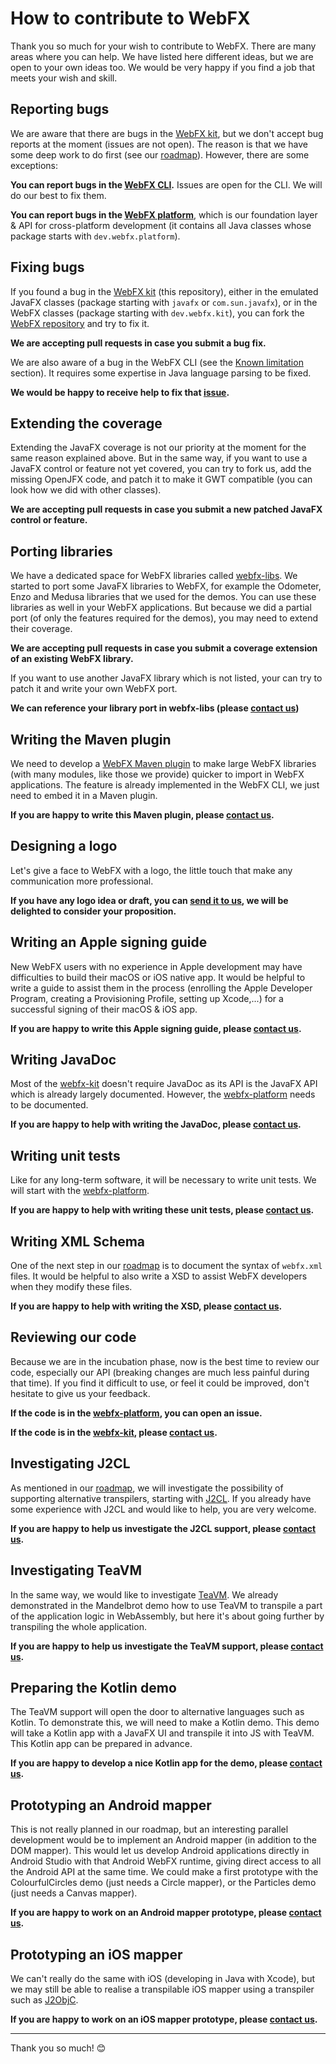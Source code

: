 # How to contribute to WebFX

Thank you so much for your wish to contribute to WebFX. There are many areas where you can help. We have listed here different ideas, but we are open to your own ideas too. We would be very happy if you find a job that meets your wish and skill. 

## Reporting bugs

We are aware that there are bugs in the [WebFX kit](webfx-kit), but we don't accept bug reports at the moment (issues are not open). The reason is that we have some deep work to do first (see our [roadmap](ROADMAP.md)). However, there are some exceptions:

**You can report bugs in the [WebFX CLI][webfx-cli-repo].** Issues are open for the CLI. We will do our best to fix them.

**You can report bugs in the [WebFX platform][webfx-platform-repo]**, which is our foundation layer & API for cross-platform development (it contains all Java classes whose package starts with `dev.webfx.platform`).

## Fixing bugs

If you found a bug in the [WebFX kit](webfx-kit) (this repository), either in the emulated JavaFX classes (package starting with `javafx` or `com.sun.javafx`), or in the WebFX classes (package starting with `dev.webfx.kit`), you can fork the [WebFX repository]() and try to fix it.

**We are accepting pull requests in case you submit a bug fix.**

We are also aware of a bug in the WebFX CLI (see the [Known limitation](https://github.com/webfx-project/webfx-cli#known-limitation) section). It requires some expertise in Java language parsing to be fixed.

**We would be happy to receive help to fix that [issue](https://github.com/webfx-project/webfx-cli/issues/1).**

## Extending the coverage

Extending the JavaFX coverage is not our priority at the moment for the same reason explained above. But in the same way, if you want to use a JavaFX control or feature not yet covered, you can try to fork us, add the missing OpenJFX code, and patch it to make it GWT compatible (you can look how we did with other classes).

**We are accepting pull requests in case you submit a new patched JavaFX control or feature.**

## Porting libraries

We have a dedicated space for WebFX libraries called [webfx-libs](https://github.com/webfx-libs). We started to port some JavaFX libraries to WebFX, for example the Odometer, Enzo and Medusa libraries that we used for the demos. You can use these libraries as well in your WebFX applications. But because we did a partial port (of only the features required for the demos), you may need to extend their coverage.

**We are accepting pull requests in case you submit a coverage extension of an existing WebFX library.**

If you want to use another JavaFX library which is not listed, your can try to patch it and write your own WebFX port.

**We can reference your library port in webfx-libs (please [contact us][webfx-contactus])**

## Writing the Maven plugin

We need to develop a [WebFX Maven plugin][webfx-maven-plugin-repo] to make large WebFX libraries (with many modules, like those we provide) quicker to import in WebFX applications. The feature is already implemented in the WebFX CLI, we just need to embed it in a Maven plugin.

**If you are happy to write this Maven plugin, please [contact us][webfx-contactus].**

## Designing a logo

Let's give a face to WebFX with a logo, the little touch that make any communication more professional.

**If you have any logo idea or draft, you can [send it to us][webfx-contactus], we will be delighted to consider your proposition.**

## Writing an Apple signing guide

New WebFX users with no experience in Apple development may have difficulties to build their macOS or iOS native app. It would be helpful to write a guide to assist them in the process (enrolling the Apple Developer Program, creating a Provisioning Profile, setting up Xcode,...) for a successful signing of their macOS & iOS app.

**If you are happy to write this Apple signing guide, please [contact us][webfx-contactus].**


## Writing JavaDoc

Most of the [webfx-kit](webfx-kit) doesn't require JavaDoc as its API is the JavaFX API which is already largely documented. However, the [webfx-platform][webfx-platform-repo] needs to be documented. 

**If you are happy to help with writing the JavaDoc, please [contact us][webfx-contactus].**

## Writing unit tests

Like for any long-term software, it will be necessary to write unit tests. We will start with the [webfx-platform][webfx-platform-repo].

**If you are happy to help with writing these unit tests, please [contact us][webfx-contactus].**

## Writing XML Schema

One of the next step in our [roadmap](ROADMAP.md) is to document the syntax of `webfx.xml` files. It would be helpful to also write a XSD to assist WebFX developers when they modify these  files. 

**If you are happy to help with writing the XSD, please [contact us][webfx-contactus].**


## Reviewing our code

Because we are in the incubation phase, now is the best time to review our code, especially our API (breaking changes are much less painful during that time). If you find it difficult to use, or feel it could be improved, don't hesitate to give us your feedback.

**If the code is in the [webfx-platform][webfx-platform-repo], you can open an issue.**

**If the code is in the [webfx-kit](webfx-kit), please [contact us][webfx-contactus].**

## Investigating J2CL

As mentioned in our [roadmap](ROADMAP.md), we will investigate the possibility of supporting alternative transpilers, starting with [J2CL](https://github.com/google/j2cl). If you already have some experience with J2CL and would like to help, you are very welcome.

**If you are happy to help us investigate the J2CL support, please [contact us][webfx-contactus].**

## Investigating TeaVM

In the same way, we would like to investigate [TeaVM](https://teavm.org). We already demonstrated in the Mandelbrot demo how to use TeaVM to transpile a part of the application logic in WebAssembly, but here it's about going further by transpiling the whole application.

**If you are happy to help us investigate the TeaVM support, please [contact us][webfx-contactus].**

## Preparing the Kotlin demo

The TeaVM support will open the door to alternative languages such as Kotlin. To demonstrate this, we will need to make a Kotlin demo. This demo will take a Kotlin app with a JavaFX UI and transpile it into JS with TeaVM. This Kotlin app can be prepared in advance.

**If you are happy to develop a nice Kotlin app for the demo, please [contact us][webfx-contactus].**


## Prototyping an Android mapper

This is not really planned in our roadmap, but an interesting parallel development would be to implement an Android mapper (in addition to the DOM mapper). This would let us develop Android applications directly in Android Studio with that Android WebFX runtime, giving direct access to all the Android API at the same time. We could make a first prototype with the ColourfulCircles demo (just needs a Circle mapper), or the Particles demo (just needs a Canvas mapper).

**If you are happy to work on an Android mapper prototype, please [contact us][webfx-contactus].** 

## Prototyping an iOS mapper

We can't really do the same with iOS (developing in Java with Xcode), but we may still be able to realise a transpilable iOS mapper using a transpiler such as [J2ObjC](https://github.com/google/j2objc).

**If you are happy to work on an iOS mapper prototype, please [contact us][webfx-contactus].**

***

Thank you so much! :blush:

[webfx-cli-repo]: https://github.com/webfx-project/webfx-cli
[webfx-platform-repo]: https://github.com/webfx-project/webfx-platform
[webfx-maven-plugin-repo]: https://github.com/webfx-project/webfx-platform
[webfx-contactus]: mailto:maintainer@webfx.dev